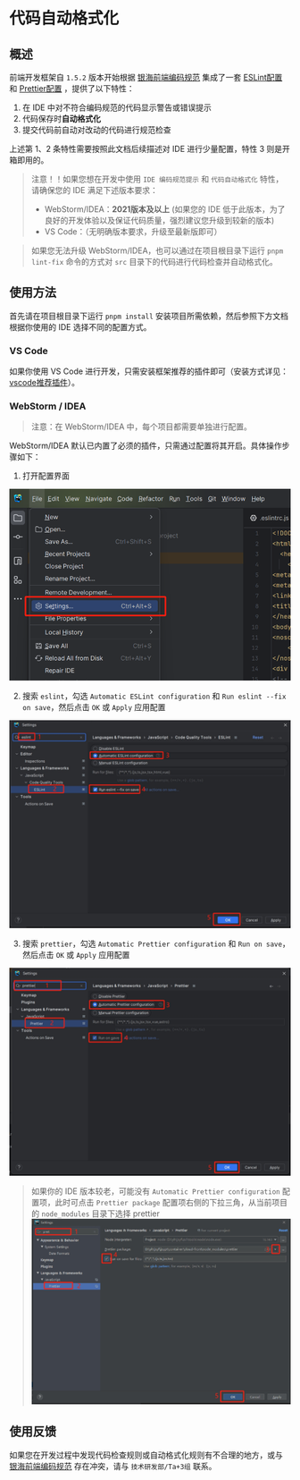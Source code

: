 # 代码自动格式化

## 概述

前端开发框架自 `1.5.2` 版本开始根据 [银海前端编码规范](http://172.20.23.216:83/coding/) 集成了一套 [ESLint配置](http://172.20.23.216:83/markdown/viewer.html?md=https%3A%2F%2Flc.yinhaiyun.com%2Fyh-material-unpkg%2F%40yh%2Feslint-config%2FREADME.md) 和 [Prettier配置](http://172.20.23.216:83/markdown/viewer.html?md=https%3A%2F%2Flc.yinhaiyun.com%2Fyh-material-unpkg%2F%40yh%2Fprettier-config%2FREADME.md) ，提供了以下特性：

1. 在 IDE 中对不符合编码规范的代码显示警告或错误提示
2. 代码保存时**自动格式化**
3. 提交代码前自动对改动的代码进行规范检查

上述第 1、2 条特性需要按照此文档后续描述对 IDE 进行少量配置，特性 3 则是开箱即用的。

> 注意！！如果您想在开发中使用 `IDE 编码规范提示` 和 `代码自动格式化` 特性，请确保您的 IDE 满足下述版本要求：
>
> - WebStorm/IDEA：**2021版本及以上** (如果您的 IDE 低于此版本，为了良好的开发体验以及保证代码质量，强烈建议您升级到较新的版本)
> - VS Code：（无明确版本要求，升级至最新版即可）

> 如果您无法升级 WebStorm/IDEA，也可以通过在项目根目录下运行 `pnpm lint-fix` 命令的方式对 `src` 目录下的代码进行代码检查并自动格式化。

## 使用方法

首先请在项目根目录下运行 `pnpm install` 安装项目所需依赖，然后参照下方文档根据你使用的 IDE 选择不同的配置方式。

### VS Code

如果你使用 VS Code 进行开发，只需安装框架推荐的插件即可（安装方式详见：[vscode推荐插件](./vscode推荐插件.md)）。

### WebStorm / IDEA

> 注意：在 WebStorm/IDEA 中，每个项目都需要单独进行配置。

WebStorm/IDEA 默认已内置了必须的插件，只需通过配置将其开启。具体操作步骤如下：

1. 打开配置界面

![](./webstorm/open_settings.png)

2. 搜索 `eslint`，勾选 `Automatic ESLint configuration` 和 `Run eslint --fix on save`，然后点击 `OK` 或 `Apply` 应用配置

![](./webstorm/config_eslint.png)

3. 搜索 `prettier`，勾选 `Automatic Prettier configuration` 和 `Run on save`，然后点击 `OK` 或 `Apply` 应用配置

![](./webstorm/config_prettier.png)

> 如果你的 IDE 版本较老，可能没有 `Automatic Prettier configuration` 配置项，此时可点击 `Prettier package` 配置项右侧的下拉三角，从当前项目的 `node_modules` 目录下选择 prettier
> ![](./webstorm/config_prettier_older.png)

## 使用反馈

如果您在开发过程中发现代码检查规则或自动格式化规则有不合理的地方，或与 [银海前端编码规范](http://172.20.23.216:83/coding/) 存在冲突，请与 `技术研发部/Ta+3组` 联系。

